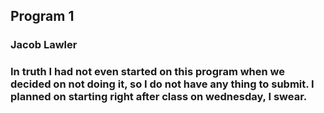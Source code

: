 ## Program 1

### Jacob Lawler

### In truth I had not even started on this program when we decided on not doing it, so I do not have any thing to submit. I planned on starting right after class on wednesday, I swear.


